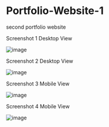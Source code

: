 # Portfolio-Website-1
 second portfolio website
 
Screenshot 1
Desktop View

![image](https://user-images.githubusercontent.com/67644300/129065622-77ef453e-391b-497a-b27d-373d8dd4b52e.png)


Screenshot 2
Desktop View

![image](https://user-images.githubusercontent.com/67644300/129065967-0285011a-82cd-4c31-aeef-891ad5a1713e.png)


Screenshot 3
Mobile View

![image](https://user-images.githubusercontent.com/67644300/129065379-3b913357-9118-4f82-a787-9d856e5935eb.png)


Screenshot 4
Mobile View

![image](https://user-images.githubusercontent.com/67644300/129065391-76dfbaaf-e418-4dac-9f6e-247192e2b9f7.png)


